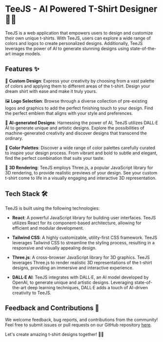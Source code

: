 # TeeJS - AI Powered T-Shirt Designer 🎨👕

TeeJS is a web application that empowers users to design and customize their own unique t-shirts. With TeeJS, users can explore a wide range of colors and logos to create personalized designs. Additionally, TeeJS leverages the power of AI to generate stunning designs using state-of-the-art image models.

## Features ✨

🎨 **Custom Design**: Express your creativity by choosing from a vast palette of colors and applying them to different areas of the t-shirt. Design your dream shirt with ease and make it truly yours.

🖼️ **Logo Selection**: Browse through a diverse collection of pre-existing logos and graphics to add the perfect finishing touch to your design. Find the perfect emblem that aligns with your style and preferences.

🤖 **AI-generated Designs**: Harnessing the power of AI, TeeJS utilizes DALL·E AI to generate unique and artistic designs. Explore the possibilities of machine-generated creativity and discover designs that transcend the ordinary.

🌈 **Color Palettes**: Discover a wide range of color palettes carefully curated to inspire your design process. From vibrant and bold to subtle and elegant, find the perfect combination that suits your taste.

👕 **3D Rendering**: TeeJS employs Three.js, a popular JavaScript library for 3D rendering, to provide realistic previews of your design. See your custom t-shirt come to life in a visually engaging and interactive 3D representation.

## Tech Stack 🛠️

TeeJS is built using the following technologies:

- **React**: A powerful JavaScript library for building user interfaces. TeeJS utilizes React for its component-based architecture, allowing for efficient and modular development.

- **Tailwind CSS**: A highly customizable, utility-first CSS framework. TeeJS leverages Tailwind CSS to streamline the styling process, resulting in a responsive and visually appealing design.

- **Three.js**: A cross-browser JavaScript library for 3D graphics. TeeJS leverages Three.js to render realistic 3D representations of the t-shirt designs, providing an immersive and interactive experience.

- **DALL·E AI**: TeeJS integrates with DALL·E, an AI model developed by OpenAI, to generate unique and artistic designs. Leveraging state-of-the-art deep learning techniques, DALL·E adds a touch of AI-driven creativity to TeeJS.

## Feedback and Contributions 🤝

We welcome feedback, bug reports, and contributions from the community! Feel free to submit issues or pull requests on our GitHub repository [here](https://github.com/your-username/teejs).

Let's create amazing t-shirt designs together! 💪🎉
